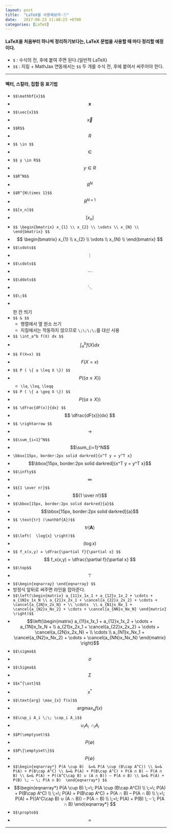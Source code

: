 ```yaml
---
layout: post
title:  "LaTeX을 사용해보자-①"
date:   2017-08-23 11:48:23 +0700
categories: [LaTeX]
---
```


#### LaTeX을 처음부터 하나씩 정리하기보다는, LaTeX 문법을 사용할 때 마다 정리할 예정이다.
- `$` : 수식의 전, 후에 붙여 주면 된다.(일반적 LaTeX)
- `$$` : 지킬 + MathJax 연동에서는 `$$` 두 개를 수식 전, 후에 붙여서 써주어야 한다.

---

#### 벡터, 스칼라, 집합 등 표기법

- `$$\mathbf{x}$$`
- $$\mathbf{x}$$
- `$$\vec{x}$$`
- $$\vec{x}$$
- `$$R$$`
- $$R$$
- `$$ \in $$`
- $$ \in $$
- `$$ y \in R$$`
- $$ y \in R $$
- `$$R^N$$`
- $$R^N$$
- `$$R^{N\times 1}$$`
- $$R^{N\times 1}$$
- `$$[x_n]$$`
- $$[x_n]$$
- `$$ \begin{bmatrix}
x_{1} \\
x_{2} \\
\vdots \\
x_{N} \\
\end{bmatrix}
$$`
- $$ \begin{bmatrix}
x_{1} \\
x_{2} \\
\vdots \\
x_{N} \\
\end{bmatrix}
$$
- `$$\vdots$$`
- $$\vdots$$
- `$$\cdots$$`
- $$\cdots$$
- `$$\ddots$$`
- $$\ddots$$
- `$$\;$$`
- $$\;$$ 한 칸 띄기
- `$$ & $$`
    - 행렬에서 옆 원소 쓰기
    - 지킬에서는 작동하지 않으므로 `\;\;\;\;`를 대신 사용
- `$$ \int_a^b f(X) dx $$`
- $$ \int_a^b f(X) dx $$
- `$$ F(X=x) $$`
- $$ F(X=x) $$
- `$$ P ( \{ a \leq X \}) $$`
- $$ P ( \{ a \leq X \}) $$
    + `\le`, `\leq`, `\leqq`
- `$$ P ( \{ a \geq X \}) $$`
- $$ P ( \{ a \geq X \}) $$
- `$$ \dfrac{dF(x)}{dx} $$`
- $$ \dfrac{dF(x)}{dx} $$
- `$$ \rightarrow $$`
- $$ \rightarrow $$
- `$$\sum_{i=1}^N$$`
- $$\sum_{i=1}^N$$
- `\bbox[15px, border:2px solid darkred]{x^T y = y^T x}`
- $$\bbox[15px, border:2px solid darkred]{x^T y = y^T x}$$
- `$$\infty$$`
- $$\infty$$
- `$${1 \over n!}$$`
- $${1 \over n!}$$
- `$$\bbox[15px, border:2px solid darkred]{a}$$`
- $$\bbox[15px, border:2px solid darkred]{a}$$
- `$$ \text{tr} (\mathbf{A})$$`
- $$ \text{tr} (\mathbf{A})$$
- `$$\left(  \log{x} \right)$$`
- $$\left(  \log{x} \right)$$
- `$$ f_x(x,y) = \dfrac{\partial f}{\partial x} $$`
- $$ f_x(x,y) = \dfrac{\partial f}{\partial x} $$
- `$$\top$$`
- $$\top$$
- `$$\begin{eqnarray} \end{eqnarray} $$`
- 방정식 앞뒤로 써주면 라인을 잡아준다.
- `$$\left(\begin{matrix} a_{11}x_1x_1 + a_{12}x_1x_2 + \cdots + a_{1N}x_1x_N \\ a_{21}x_2x_1 + \cancel{a_{22}x_2x_2} + \cdots + \cancel{a_{2N}x_2x_N} + \\
\cdots  \\ a_{N1}x_Nx_1 + \cancel{a_{N2}x_Nx_2} + \cdots + \cancel{a_{NN}x_Nx_N} \end{matrix} \right)$$`
- $$\left(\begin{matrix} a_{11}x_1x_1 + a_{12}x_1x_2 + \cdots + a_{1N}x_1x_N + \\ a_{21}x_2x_1 + \cancel{a_{22}x_2x_2} + \cdots + \cancel{a_{2N}x_2x_N} + \\
\cdots  \\ a_{N1}x_Nx_1 + \cancel{a_{N2}x_Nx_2} + \cdots + \cancel{a_{NN}x_Nx_N} \end{matrix} \right)$$
- `$$\sigma$$`
- $$\sigma$$
- `$$\Sigma$$`
- $$\Sigma$$
- `$$x^{\ast}$$`
- $$x^{\ast}$$
- `$$\text{arg} \max_{x} f(x)$$`
- $$\text{arg} \max_{x} f(x)$$
- `$$\cup_i A_i \;\; \cap_i A_i$$`
- $$\cup_i A_i \;\; \cap_i A_i$$
- `$$P(\emptyset)$$`
- $$P(\emptyset)$$
- `$$P\{\emptyset\}$$`
- $$P\{\emptyset\}$$
- `$$\begin{eqnarray*}
P(A \cup B) 
&=& P(A \cup (B\cap A^C)) \\
&=& P(A) + P(B\cap A^C) \\
&=& P(A) + P(B\cap A^C) + P(A ∩ B) – P(A ∩ B) \\
&=& P(A) + P((A^C\cap B) ∪ (A ∩ B)) – P(A ∩ B) \\
&=& P(A) + P(B) \; – \; P(A ∩ B) 
\end{eqnarray*} $$`
- $$\begin{eqnarray*} P(A \cup B) \;=\; P(A \cup (B\cap A^C)) \\ \;=\; P(A) + P(B\cap A^C) \\ \;=\; P(A) + P(B\cap A^C) + P(A ∩ B) – P(A ∩ B) \\ \;=\; P(A) + P((A^C\cap B) ∪ (A ∩ B)) – P(A ∩ B) \\ \;=\; P(A) + P(B) \; – \; P(A ∩ B) 
\end{eqnarray*} $$
- `$$\propto$$`
- $$\propto$$

---
